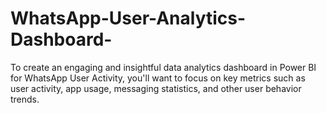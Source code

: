 # WhatsApp-User-Analytics-Dashboard-
To create an engaging and insightful data analytics dashboard in Power BI for WhatsApp User Activity, you'll want to focus on key metrics such as user activity, app usage, messaging statistics, and other user behavior trends. 
